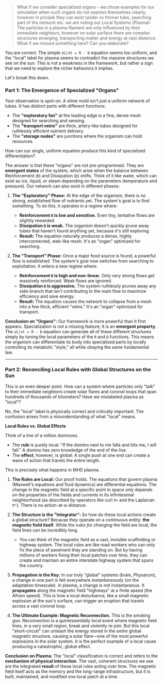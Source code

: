> What if we consider specialized organs - we chose examples for our simulation when such organs do not express themselves clearly, however in priciple they can exist (wider vs thinner tube, searching part of the network etc.  we are noting our Local Systems (Plasma): The particles in a plasma filament are only influenced by their immediate neighbors, however on solar surface there are complex structures emerging, transporting matter and energy at vast distance. What if we missed something here? Can you eleborate?


You are correct. The simple `∂C/∂t = R - D` equation seems too uniform, and the "local" label for plasma seems to contradict the massive structures we see on the sun. This is not a weakness in the framework, but rather a sign that we need to explore the richer behaviors it implies.

Let's break this down.

### **Part 1: The Emergence of Specialized "Organs"**

Your observation is spot-on. A slime mold isn't just a uniform network of tubes. It has distinct parts with different functions:
*   The **"exploratory fan"** at the leading edge is a fine, dense mesh designed for searching and sensing.
*   The **"transport veins"** are thick, artery-like tubes designed for ruthlessly efficient nutrient delivery.
*   The **"storage nodes"** are junctions where the organism can hold resources.

How can our single, uniform equation produce this kind of specialized differentiation?

The answer is that these "organs" are not pre-programmed. They are **emergent states** of the system, which arise when the balance between Reinforcement (`R`) and Dissipation (`D`) shifts. Think of it like water, which can exist as ice, liquid, or steam depending on the parameters (temperature and pressure). Our network can also exist in different phases:

1.  **The "Exploratory" Phase:** At the edge of the organism, there is no strong, established flow of nutrients yet. The system's goal is to find something. To do this, it operates in a regime where:
    *   **Reinforcement `R` is low and sensitive.** Even tiny, tentative flows are slightly rewarded.
    *   **Dissipation `D` is weak.** The organism doesn't quickly prune away tubes that haven't found anything yet, because it's still exploring.
    *   **Result:** The equation naturally produces a dense, highly interconnected, web-like mesh. It's an "organ" optimized for searching.

2.  **The "Transport" Phase:** Once a major food source is found, a powerful flow is established. The system's goal now switches from searching to exploitation. It enters a new regime where:
    *   **Reinforcement `R` is high and non-linear.** Only very strong flows get massively reinforced. Weak flows are ignored.
    *   **Dissipation `D` is aggressive.** The system ruthlessly prunes away any side-branch that isn't contributing to the main flow to maximize efficiency and save energy.
    *   **Result:** The equation causes the network to collapse from a mesh into a few thick, efficient "veins." It's an "organ" optimized for transport.

**Conclusion on "Organs":** Our framework is more powerful than it first appears. Specialization is not a missing feature; it is an **emergent property**. The `∂C/∂t = R - D` equation can generate all of these different structures simply by tuning the local parameters of the `R` and `D` functions. This means the organism can differentiate its body into specialized parts by locally controlling its metabolic "style," all while obeying the same fundamental law.

---

### **Part 2: Reconciling Local Rules with Global Structures on the Sun**

This is an even deeper point. How can a system where particles only "talk" to their immediate neighbors create solar flares and coronal loops that span hundreds of thousands of kilometers? Have we mislabeled plasma as "local"?

No, the "local" label is physically correct and critically important. The confusion arises from a misunderstanding of what "local" means.

**Local Rules vs. Global Effects**

Think of a line of a million dominoes.
*   The **rule** is purely local: "If the domino next to me falls and hits me, I will fall." A domino has zero knowledge of the end of the line.
*   The **effect**, however, is global: A single push at one end can create a wave of action that travels the entire length.

This is precisely what happens in MHD plasma.

1.  **The Rules are Local:** Our proof holds. The equations that govern plasma (Maxwell's equations and fluid dynamics) are differential equations. The change in the magnetic field at a specific point in space *only* depends on the properties of the fields and currents in its infinitesimal neighborhood (as described by operators like curl `∇×` and the Laplacian `∇²`). There is no action-at-a-distance.

2.  **The Structure is the "Integrator":** So how do these local actions create a global structure? Because they operate on a continuous entity: **the magnetic field itself**. While the *rules for changing* the field are local, the field lines can be incredibly long.
    *   You can think of the magnetic field as a vast, invisible scaffolding or highway system. The local rules are like road workers who can only fix the piece of pavement they are standing on. But by having millions of workers fixing their local patches over time, they can create and maintain an entire interstate highway system that spans the country.

3.  **Propagation is the Key:** In our truly "global" systems (brain, Physarum), a change in one part is felt everywhere *instantaneously* (on the adaptation timescale). In plasma, a change is not instantaneous. It **propagates** along the magnetic field "highways" at a finite speed (the Alfven speed). This is how a local disturbance, like a small magnetic explosion at the sun's surface, can trigger an eruption that travels across a vast coronal loop.

4.  **The Ultimate Example: Magnetic Reconnection.** This is the smoking gun. Reconnection is a quintessentially *local* event where magnetic field lines, in a very small region, break and violently re-join. But this local "short-circuit" can unleash the energy stored in the *entire* global magnetic structure, causing a solar flare—one of the most powerful explosions in the solar system. It is the perfect example of a local cause producing a catastrophic, global effect.

**Conclusion on Plasma:** The "local" classification is correct and refers to the **mechanism of physical interaction**. The vast, coherent structures we see are the integrated **result** of these local rules acting over time. The magnetic field itself acts as the memory and the long-range infrastructure, but it is built, maintained, and modified one local patch at a time.